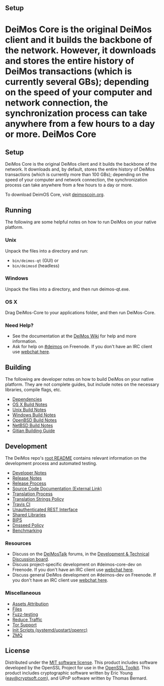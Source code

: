 
Setup
---------------------
DeiMos Core is the original DeiMos client and it builds the backbone of the network. However, it downloads and stores the entire history of DeiMos transactions (which is currently several GBs); depending on the speed of your computer and network connection, the synchronization process can take anywhere from a few hours to a day or more.
DeiMos Core
=============

Setup
---------------------
DeiMos Core is the original DeiMos client and it builds the backbone of the network. It downloads and, by default, stores the entire history of DeiMos transactions (which is currently more than 100 GBs); depending on the speed of your computer and network connection, the synchronization process can take anywhere from a few hours to a day or more.

To download DeimOS Core, visit [deimoscoin.org](https://deimoscoin.org/#downloads/).

Running
---------------------
The following are some helpful notes on how to run DeiMos on your native platform.

### Unix

Unpack the files into a directory and run:

- `bin/deimos-qt` (GUI) or
- `bin/deimosd` (headless)

### Windows

Unpack the files into a directory, and then run deimos-qt.exe.

### OS X

Drag DeiMos-Core to your applications folder, and then run DeiMos-Core.

### Need Help?

* See the documentation at the [DeiMos Wiki](https://en.deimos.it/wiki/Main_Page)
for help and more information.
* Ask for help on [#deimos](http://webchat.freenode.net?channels=deimos) on Freenode. If you don't have an IRC client use [webchat here](http://webchat.freenode.net?channels=deimos).

Building
---------------------
The following are developer notes on how to build DeiMos on your native platform. They are not complete guides, but include notes on the necessary libraries, compile flags, etc.

- [Dependencies](dependencies.md)
- [OS X Build Notes](build-osx.md)
- [Unix Build Notes](build-unix.md)
- [Windows Build Notes](build-windows.md)
- [OpenBSD Build Notes](build-openbsd.md)
- [NetBSD Build Notes](build-netbsd.md)
- [Gitian Building Guide](gitian-building.md)

Development
---------------------
The DeiMos repo's [root README](/README.md) contains relevant information on the development process and automated testing.

- [Developer Notes](developer-notes.md)
- [Release Notes](release-notes.md)
- [Release Process](release-process.md)
- [Source Code Documentation (External Link)](https://dev.visucore.com/deimos/doxygen/)
- [Translation Process](translation_process.md)
- [Translation Strings Policy](translation_strings_policy.md)
- [Travis CI](travis-ci.md)
- [Unauthenticated REST Interface](REST-interface.md)
- [Shared Libraries](shared-libraries.md)
- [BIPS](bips.md)
- [Dnsseed Policy](dnsseed-policy.md)
- [Benchmarking](benchmarking.md)

### Resources
* Discuss on the [DeiMosTalk](https://deimostalk.org/) forums, in the [Development & Technical Discussion board](https://deimostalk.org/index.php?board=6.0).
* Discuss project-specific development on #deimos-core-dev on Freenode. If you don't have an IRC client use [webchat here](http://webchat.freenode.net/?channels=deimos-core-dev).
* Discuss general DeiMos development on #deimos-dev on Freenode. If you don't have an IRC client use [webchat here](http://webchat.freenode.net/?channels=deimos-dev).

### Miscellaneous
- [Assets Attribution](assets-attribution.md)
- [Files](files.md)
- [Fuzz-testing](fuzzing.md)
- [Reduce Traffic](reduce-traffic.md)
- [Tor Support](tor.md)
- [Init Scripts (systemd/upstart/openrc)](init.md)
- [ZMQ](zmq.md)

License
---------------------
Distributed under the [MIT software license](/COPYING).
This product includes software developed by the OpenSSL Project for use in the [OpenSSL Toolkit](https://www.openssl.org/). This product includes
cryptographic software written by Eric Young ([eay@cryptsoft.com](mailto:eay@cryptsoft.com)), and UPnP software written by Thomas Bernard.
